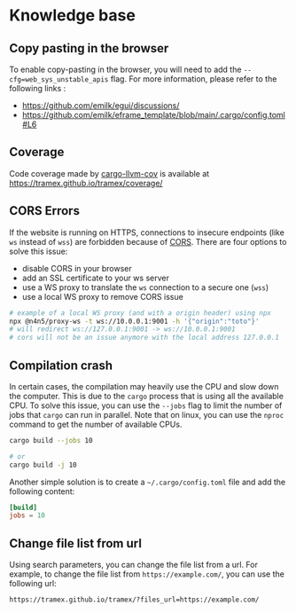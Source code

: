 # Knowledge base

## Copy pasting in the browser

To enable copy-pasting in the browser, you will need to add the `--cfg=web_sys_unstable_apis` flag. For more information, please refer to the following links :

- <https://github.com/emilk/egui/discussions/>
- <https://github.com/emilk/eframe_template/blob/main/.cargo/config.toml#L6>

## Coverage

Code coverage made by [cargo-llvm-cov](https://github.com/taiki-e/cargo-llvm-cov) is available at <https://tramex.github.io/tramex/coverage/>

## CORS Errors

If the website is running on HTTPS, connections to insecure endpoints (like `ws` instead of `wss`) are forbidden because of [CORS](https://developer.mozilla.org/fr/docs/Web/HTTP/CORS). There are four options to solve this issue:

- disable CORS in your browser
- add an SSL certificate to your ws server
- use a WS proxy to translate the `ws` connection to a secure one (`wss`)
- use a local WS proxy to remove CORS issue

```bash
# example of a local WS proxy (and with a origin header) using npx
npx @n4n5/proxy-ws -t ws://10.0.0.1:9001 -h '{"origin":"toto"}'
# will redirect ws://127.0.0.1:9001 -> ws://10.0.0.1:9001
# cors will not be an issue anymore with the local address 127.0.0.1
```

## Compilation crash

In certain cases, the compilation may heavily use the CPU and slow down the computer. This is due to the `cargo` process that is using all the available CPU. To solve this issue, you can use the `--jobs` flag to limit the number of jobs that `cargo` can run in parallel. Note that on linux, you can use the `nproc` command to get the number of available CPUs.

```bash
cargo build --jobs 10

# or
cargo build -j 10
```

Another simple solution is to create a `~/.cargo/config.toml` file and add the following content:

```toml
[build]
jobs = 10
```

## Change file list from url

Using search parameters, you can change the file list from a url. For example, to change the file list from `https://example.com/`, you can use the following url:

```url
https://tramex.github.io/tramex/?files_url=https://example.com/
```
